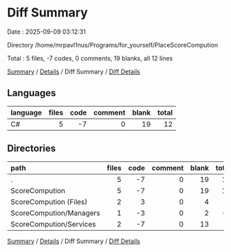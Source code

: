 # Diff Summary

Date : 2025-09-09 03:12:31

Directory /home/mrpavl1nus/Programs/for_yourself/PlaceScoreCompution

Total : 5 files,  -7 codes, 0 comments, 19 blanks, all 12 lines

[Summary](results.md) / [Details](details.md) / Diff Summary / [Diff Details](diff-details.md)

## Languages
| language | files | code | comment | blank | total |
| :--- | ---: | ---: | ---: | ---: | ---: |
| C# | 5 | -7 | 0 | 19 | 12 |

## Directories
| path | files | code | comment | blank | total |
| :--- | ---: | ---: | ---: | ---: | ---: |
| . | 5 | -7 | 0 | 19 | 12 |
| ScoreCompution | 5 | -7 | 0 | 19 | 12 |
| ScoreCompution (Files) | 2 | 3 | 0 | 4 | 7 |
| ScoreCompution/Managers | 1 | -3 | 0 | 2 | -1 |
| ScoreCompution/Services | 2 | -7 | 0 | 13 | 6 |

[Summary](results.md) / [Details](details.md) / Diff Summary / [Diff Details](diff-details.md)